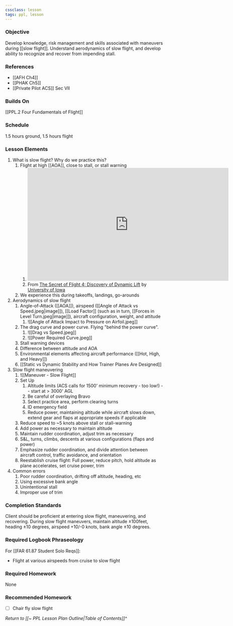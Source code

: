 ```yaml
---
cssclass: lesson
tags: ppl, lesson
---
```

### Objective
Develop knowledge, risk management and skills associated with maneuvers during [[slow flight]]. Understand aerodynamics of slow flight, and develop ability to recognize and recover from impending stall.

### References
- [[AFH Ch4]]
- [[PHAK Ch5]]
- [[Private Pilot ACS]] Sec VII

### Builds On
[[PPL.2 Four Fundamentals of Flight]]

### Schedule
1.5 hours ground, 1.5 hours flight

### Lesson Elements
1. What is slow flight? Why do we practice this?
	1. Flight at high [[AOA]], close to stall, or stall warning
		1. <iframe id="ytplayer" type="text/html" width="640" height="360" src="https://youtube.com/embed/8WKNrfFDaYM?start=1322"  frameborder="0"></iframe>
		2. From [The Secret of Flight 4: Discovery of Dynamic Lift](https://www.youtube.com/watch?v=8WKNrfFDaYM) by [University of Iowa](https://www.youtube.com/@universityofiowa)
	2. We experience this during takeoffs, landings, go-arounds
2. Aerodynamics of slow flight
	1. Angle-of-Attack ([[AOA]]), airspeed ([[Angle of Attack vs Speed.jpeg|image]]), [[Load Factor]] (such as in turn, [[Forces in Level Turn.jpeg|image]]), aircraft configuration, weight, and attitude
		1. ![[Angle of Attack Impact to Pressure on Airfoil.jpeg]]
	2. The drag curve and power curve. Flying "behind the power curve". 
		1. ![[Drag vs Speed.jpeg]]
		2. ![[Power Required Curve.jpeg]]
	3. Stall warning devices
	4. Difference between attitude and AOA
	5. Environmental elements affecting aircraft performance ([[Hot, High, and Heavy]])
	6. [[Static vs Dynamic Stability and How Trainer Planes Are Designed]]
3. Slow flight maneuvering
	1. ![[Maneuver - Slow Flight]]
	3. Set Up
		1. Altitude limits (ACS calls for 1500' minimum recovery - too low!) -- start at > 3000' AGL
		1. Be careful of overlaying Bravo
		2. Select practice area, perform clearing turns
		3. ID emergency field
		4. Reduce power, maintaining altitude while aircraft slows down, extend gear and flaps at appropriate speeds if applicable
	4. Reduce speed to ~5 knots above stall or stall-warning
	5. Add power as necessary to maintain altitude
	6. Maintain rudder coordination, adjust trim as necessary
	7. S&L, turns, climbs, descents at various configurations (flaps and power)
	8. Emphasize rudder coordination, and divide attention between aircraft control, traffic avoidance, and orientation
	9. Reestablish cruise flight: Full power, reduce pitch, hold altitude as plane accelerates, set cruise power, trim
4. Common errors
	1. Poor rudder coordination, drifting off altitude, heading, etc
	2. Using excessive bank angle
	3. Unintentional stall
	4. Improper use of trim

### Completion Standards
Client should be proficient at entering slow flight, maneuvering, and recovering. During slow flight maneuvers, maintain altitude ±100feet, heading ±10 degrees, airspeed +10/-0 knots, bank angle ±10 degrees.

### Required Logbook Phraseology
For [[FAR 61.87 Student Solo Reqs]]: 
- Flight at various airspeeds from cruise to slow flight

### Required Homework
 None

### Recommended Homework 
- [ ] Chair fly slow flight

*Return to [[~ PPL Lesson Plan Outline|Table of Contents]]^*